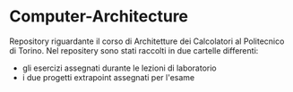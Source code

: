 # Computer-Architecture
Repository riguardante il corso di Architetture dei Calcolatori al Politecnico di Torino.
Nel repositery sono stati raccolti in due cartelle differenti: 
  - gli esercizi assegnati durante le lezioni di laboratorio 
  - i due progetti extrapoint assegnati per l'esame
